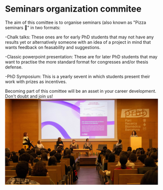 # Seminars organization commitee

The aim of this comittee is to organise seminars (also known as "Pizza seminars 🍕" in two formats:

-Chalk talks: These ones are for early PhD students that may not have any results yet or alternatively someone with an idea of a project in mind that wants feedback on feasability and suggestions.

-Classic powerpoint presentation: These are for later PhD students that may want to practise the more standard format for congresses and/or thesis defense.

-PhD Symposium: This is a yearly sevent in which students present their work with prizes as incentives.

Becoming part of this comittee will be an asset in your career development. Don't doubt and join us!
![](assets/images/seminris.jpg)
